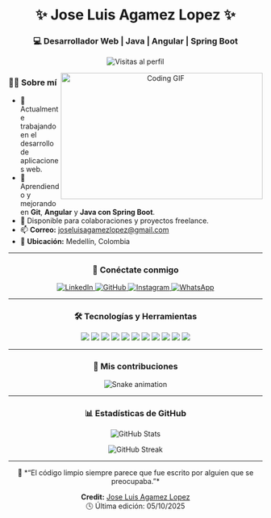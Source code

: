 <h1 align="center">✨ Jose Luis Agamez Lopez ✨</h1>
<h3 align="center">💻 Desarrollador Web | Java | Angular | Spring Boot</h3>

<p align="center">
  <img src="https://komarev.com/ghpvc/?username=xm8-alt&label=Visitas%20al%20perfil&color=0e75b6&style=flat" alt="Visitas al perfil" />
</p>

<a align="center" target="_blank">
  <img align="right" height="250" width="400" alt="Coding GIF" src="https://media.giphy.com/media/SWoSkN6DxTszqIKEqv/giphy.gif">
</a>

### 👨‍💻 Sobre mí
- 🔭 Actualmente trabajando en el desarrollo de aplicaciones web.  
- 🌱 Aprendiendo y mejorando en **Git**, **Angular** y **Java con Spring Boot**.  
- 🤝 Disponible para colaboraciones y proyectos freelance.  
- 📫 **Correo:** [joseluisagamezlopez@gmail.com](mailto:joseluisagamezlopez@gmail.com)  
- 📍 **Ubicación:** Medellín, Colombia  

---

<h3 align="center">🤝 Conéctate conmigo</h3>

<p align="center">
  <a href="https://www.linkedin.com/in/jose-luis-agamez-lopez-865667348" target="_blank">
    <img src="https://img.icons8.com/doodle/40/000000/linkedin--v2.png" alt="LinkedIn"/>
  </a>
  <a href="https://github.com/xm8-alt" target="_blank">
    <img src="https://img.icons8.com/doodle/40/000000/github--v1.png" alt="GitHub"/>
  </a>
  <a href="https://instagram.com/joseagame_08" target="_blank">
    <img src="https://img.icons8.com/doodle/40/000000/instagram-new--v2.png" alt="Instagram"/>
  </a>
  <a href="https://wa.me/573014610269" target="_blank">
    <img src="https://img.icons8.com/doodle/40/000000/whatsapp--v1.png" alt="WhatsApp"/>
  </a>
</p>

---

<h3 align="center">🛠️ Tecnologías y Herramientas</h3>

<p align="center">
  <img src="https://img.shields.io/badge/HTML5-E34F26?style=for-the-badge&logo=html5&logoColor=white" />
  <img src="https://img.shields.io/badge/CSS3-1572B6?style=for-the-badge&logo=css3&logoColor=white" />
  <img src="https://img.shields.io/badge/Angular-DD0031?style=for-the-badge&logo=angular&logoColor=white" />
  <img src="https://img.shields.io/badge/TypeScript-3178C6?style=for-the-badge&logo=typescript&logoColor=white" />
  <img src="https://img.shields.io/badge/Java-007396?style=for-the-badge&logo=java&logoColor=white" />
  <img src="https://img.shields.io/badge/Spring%20Boot-6DB33F?style=for-the-badge&logo=spring-boot&logoColor=white" />
  <img src="https://img.shields.io/badge/PostgreSQL-336791?style=for-the-badge&logo=postgresql&logoColor=white" />
  <img src="https://img.shields.io/badge/Git-F05032?style=for-the-badge&logo=git&logoColor=white" />
  <img src="https://img.shields.io/badge/GitHub-181717?style=for-the-badge&logo=github&logoColor=white" />
  <img src="https://img.shields.io/badge/IntelliJ%20IDEA-000000?style=for-the-badge&logo=intellij-idea&logoColor=white" />
  <img src="https://img.shields.io/badge/Visual%20Studio%20Code-007ACC?style=for-the-badge&logo=visual-studio-code&logoColor=white" />
</p>

---

<h3 align="center">🐍 Mis contribuciones</h3>

<p align="center">
  <img src="https://github.com/user-attachments/assets/767354e9-fe1e-4009-b421-2f49388bfda5" alt="Snake animation" />
</p>

---

<h3 align="center">📊 Estadísticas de GitHub</h3>

<p align="center">
  <img src="https://github-readme-stats.vercel.app/api?username=xm8-alt&show_icons=true&theme=radical" alt="GitHub Stats" />
</p>

<p align="center">
  <img src="https://github-readme-streak-stats.herokuapp.com/?user=xm8-alt&theme=radical" alt="GitHub Streak" />
</p>

---

<p align="center">
  💬 *“El código limpio siempre parece que fue escrito por alguien que se preocupaba.”*  
</p>

<p align="center">
  <b>Credit:</b> <a href="https://github.com/xm8-alt">Jose Luis Agamez Lopez</a>  
  <br>🕓 Última edición: 05/10/2025
</p>
